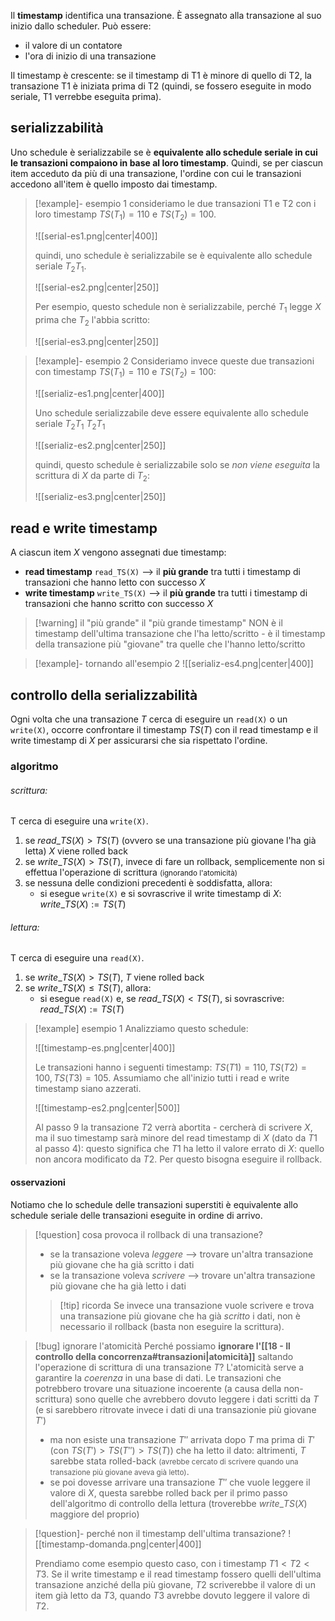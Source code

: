 Il **timestamp** identifica una transazione.
È assegnato alla transazione al suo inizio dallo scheduler.
Può essere: 
- il valore di un contatore
- l'ora di inizio di una transazione

Il timestamp è crescente: se il timestamp di T1 è minore di quello di T2, la transazione T1 è iniziata prima di T2 (quindi, se fossero eseguite in modo seriale, T1 verrebbe eseguita prima).

## serializzabilità
Uno schedule è serializzabile se è **equivalente allo schedule seriale in cui le transazioni compaiono in base al loro timestamp**. 
Quindi, se per ciascun item acceduto da più di una transazione, l'ordine con cui le transazioni accedono all'item è quello imposto dai timestamp.

>[!example]- esempio 1
>consideriamo le due transazioni T1 e T2 con i loro timestamp $TS(T_{1})=110$ e $TS(T_{2})=100$.
>
>![[serial-es1.png|center|400]]
>
>quindi, uno schedule è serializzabile se è equivalente allo schedule seriale $T_{2}T_{1}$.
>
>![[serial-es2.png|center|250]]
>
>Per esempio, questo schedule non è serializzabile, perché $T_{1}$ legge $X$ prima che $T_{2}$ l'abbia scritto:
>
>![[serial-es3.png|center|250]]

>[!example]- esempio 2
>Consideriamo invece queste due transazioni con timestamp $TS(T_{1})=110$ e $TS(T_{2})=100$:
>
>![[serializ-es1.png|center|400]]
>
>
>Uno schedule serializzabile deve essere equivalente allo schedule seriale $T_{2}T_{1}$ $T_{2}T_{1}$
>
>![[serializ-es2.png|center|250]]
>
>quindi, questo schedule è serializzabile solo se *non viene eseguita* la scrittura di $X$ da parte di $T_{2}$:
>
>![[serializ-es3.png|center|250]]
## read e write timestamp
A ciascun item $X$ vengono assegnati due timestamp:
- **read timestamp** `read_TS(X)` --> il **più grande** tra tutti i timestamp di transazioni che hanno letto con successo $X$ 
- **write timestamp** `write_TS(X)` --> il **più grande** tra tutti i timestamp di transazioni che hanno scritto con successo $X$

>[!warning] il "più grande"
>il "più grande timestamp" NON è il timestamp dell'ultima transazione che l'ha letto/scritto - è il timestamp della transazione più "giovane" tra quelle che l'hanno letto/scritto

>[!example]- tornando all'esempio 2
>![[serializ-es4.png|center|400]]

## controllo della serializzabilità
Ogni volta che una transazione $T$ cerca di eseguire un `read(X)` o un `write(X)`, occorre confrontare il timestamp $TS(T)$ con il read timestamp e il write timestamp di $X$ per assicurarsi che sia rispettato l'ordine.

### algoritmo

###### scrittura:
T cerca di eseguire una `write(X)`.
1. se $read\_TS(X)>TS(T)$ (ovvero se una transazione più giovane l'ha già letta) $X$ viene rolled back
2. se $write\_TS(X)>TS(T)$, invece di fare un rollback, semplicemente non si effettua l'operazione di scrittura <small>(ignorando l'atomicità)</small>
3. se nessuna delle condizioni precedenti è soddisfatta, allora:
	- si esegue `write(X)` e si sovrascrive il write timestamp di $X$: $write\_TS(X):= TS(T)$

###### lettura:
T cerca di eseguire una `read(X)`.
1. se $write\_TS(X)>TS(T)$, $T$ viene rolled back
2. se $write\_TS(X)\leq TS(T)$, allora:
	- si esegue `read(X)` e, se $read\_TS(X)<TS(T)$, si sovrascrive: $read\_TS(X):= TS(T)$

>[!example] esempio 1
>Analizziamo questo schedule: 
> 
>![[timestamp-es.png|center|400]]
>
>Le transazioni hanno i seguenti timestamp: $TS(T1)=110,\,TS(T2)=100,\,TS(T3)=105$.
>Assumiamo che all'inizio tutti i read e write timestamp siano azzerati.
>
>![[timestamp-es2.png|center|500]]
>
>Al passo 9 la transazione $T2$ verrà abortita - cercherà di scrivere $X$, ma il suo timestamp sarà minore del read timestamp di $X$ (dato da $T1$ al passo 4): questo significa che $T1$ ha letto il valore errato di $X$: quello non ancora modificato da $T2$. 
>Per questo bisogna eseguire il rollback.

#### osservazioni
Notiamo che lo schedule delle transazioni superstiti è equivalente allo schedule seriale delle transazioni eseguite in ordine di arrivo.

>[!question] cosa provoca il rollback di una transazione?
>- se la transazione voleva *leggere* --> trovare un'altra transazione più giovane che ha già scritto i dati
>- se la transazione voleva *scrivere* --> trovare un'altra transazione più giovane che ha già letto i dati
>
>>[!tip] ricorda
>>Se invece una transazione vuole scrivere e trova una transazione più giovane che ha già *scritto* i dati, non è necessario il rollback (basta non eseguire la scrittura).

>[!bug] ignorare l'atomicità
>Perché possiamo **ignorare l'[[18 - Il controllo della concorrenza#transazioni|atomicità]]** saltando l'operazione di scrittura di una transazione $T$? 
>L'atomicità serve a garantire la *coerenza* in una base di dati. 
>Le transazioni che potrebbero trovare una situazione incoerente (a causa della non-scrittura) sono quelle che avrebbero dovuto leggere i dati scritti da $T$ (e si sarebbero ritrovate invece i dati di una transazionie più giovane $T'$) 
> - ma non esiste una transazione $T''$ arrivata dopo $T$ ma prima di $T'$ (con $TS(T')>TS(T'')>TS(T)$) che ha letto il dato: altrimenti, $T$ sarebbe stata rolled-back <small>(avrebbe cercato di scrivere quando una transazione più giovane aveva già letto)</small>.
> - se poi dovesse arrivare una transazione $T''$ che vuole leggere il valore di $X$, questa sarebbe rolled back per il primo passo dell'algoritmo di controllo della lettura (troverebbe $write\_TS(X)$ maggiore del proprio)

>[!question]- perché non il timestamp dell'ultima transazione?
>![[timestamp-domanda.png|center|400]]
>
>Prendiamo come esempio questo caso, con i timestamp $T1<T2<T3$.
>Se il write timestamp e il read timestamp fossero quelli dell'ultima transazione anziché della più giovane, $T2$ scriverebbe il valore di un item già letto da $T3$, quando $T3$ avrebbe dovuto leggere il valore di $T2$.